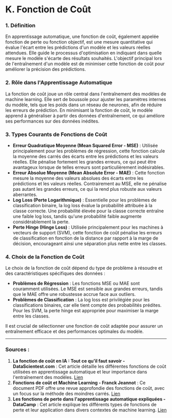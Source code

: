# **K. Fonction de Coût**

### **1. Définition**

En apprentissage automatique, une fonction de coût, également appelée fonction de perte ou fonction objectif, est une mesure quantitative qui évalue l'écart entre les prédictions d'un modèle et les valeurs réelles attendues. Elle guide le processus d'optimisation en indiquant dans quelle mesure le modèle s'écarte des résultats souhaités. L'objectif principal lors de l'entraînement d'un modèle est de minimiser cette fonction de coût pour améliorer la précision des prédictions.

### **2. Rôle dans l'Apprentissage Automatique**

La fonction de coût joue un rôle central dans l'entraînement des modèles de machine learning. Elle sert de boussole pour ajuster les paramètres internes du modèle, tels que les poids dans un réseau de neurones, afin de réduire les erreurs de prédiction. En minimisant la fonction de coût, le modèle apprend à généraliser à partir des données d'entraînement, ce qui améliore ses performances sur des données inédites.

### **3. Types Courants de Fonctions de Coût**

- **Erreur Quadratique Moyenne (Mean Squared Error - MSE)** : Utilisée principalement pour les problèmes de régression, cette fonction calcule la moyenne des carrés des écarts entre les prédictions et les valeurs réelles. Elle pénalise fortement les grandes erreurs, ce qui peut être avantageux lorsque de telles erreurs sont particulièrement indésirables.
- **Erreur Absolue Moyenne (Mean Absolute Error - MAE)** : Cette fonction mesure la moyenne des valeurs absolues des écarts entre les prédictions et les valeurs réelles. Contrairement au MSE, elle ne pénalise pas autant les grandes erreurs, ce qui la rend plus robuste aux valeurs aberrantes.
- **Log Loss (Perte Logarithmique)** : Essentielle pour les problèmes de classification binaire, la log loss évalue la probabilité attribuée à la classe correcte. Une probabilité élevée pour la classe correcte entraîne une faible log loss, tandis qu'une probabilité faible augmente considérablement la perte.
- **Perte Hinge (Hinge Loss)** : Utilisée principalement pour les machines à vecteurs de support (SVM), cette fonction de coût pénalise les erreurs de classification en fonction de la distance par rapport à la marge de décision, encourageant ainsi une séparation plus nette entre les classes.

### **4. Choix de la Fonction de Coût**

Le choix de la fonction de coût dépend du type de problème à résoudre et des caractéristiques spécifiques des données :

- **Problèmes de Régression** : Les fonctions MSE ou MAE sont couramment utilisées. Le MSE est sensible aux grandes erreurs, tandis que le MAE offre une robustesse accrue face aux outliers.
- **Problèmes de Classification** : La log loss est privilégiée pour les classifications binaires, car elle tient compte des probabilités prédites. Pour les SVM, la perte hinge est appropriée pour maximiser la marge entre les classes.

Il est crucial de sélectionner une fonction de coût adaptée pour assurer un entraînement efficace et des performances optimales du modèle.

---

### **Sources :**

1. **La fonction de coût en IA : Tout ce qu'il faut savoir - DataScientest.com** : Cet article détaille les différentes fonctions de coût utilisées en apprentissage automatique et leur importance dans l'entraînement des modèles. [Lien](https://datascientest.com/fonction-de-cout-tout-savoir)
2. **Fonctions de coût et Machine Learning - Franck Jeannot** : Ce document PDF offre une revue approfondie des fonctions de coût, avec un focus sur la méthode des moindres carrés. [Lien](https://www.franckjeannot.com/wp-content/uploads/cost_function.pdf)
3. **Les fonctions de perte dans l'apprentissage automatique expliquées - DataCamp** : Cet article explique les différents types de fonctions de perte et leur application dans divers contextes de machine learning. [Lien](https://www.datacamp.com/fr/tutorial/loss-function-in-machine-learning)
